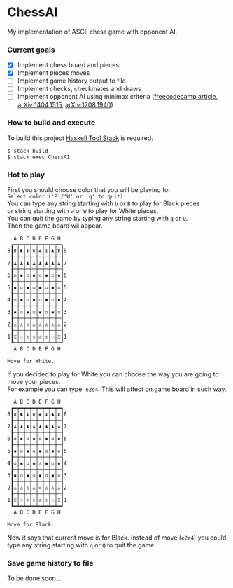 # ChessAI

My implementation of ASCII chess game with opponent AI.

### Current goals
- [x] Implement chess board and pieces
- [X] Implement pieces moves
- [ ] Implement game history output to file
- [ ] Implement checks, checkmates and draws
- [ ] Implement opponent AI using minimax criteria ([freecodecamp article](https://www.freecodecamp.org/news/simple-chess-ai-step-by-step-1d55a9266977/), [arXiv:1404.1515](https://arxiv.org/abs/1404.1515), [arXiv:1208.1940](https://arxiv.org/abs/1208.1940))

### How to build and execute
To build this project [Haskell Tool Stack](https://github.com/commercialhaskell/stack) is required. 
```
$ stack build  
$ stack exec ChessAI
```

### Hot to play
First you should choose color that you will be playing for.  
`Select color ('B'/'W' or 'q' to quit): `  
You can type any string starting with `b` or `B` to play for Black pieces  
or string starting with `w` or `W` to play for White pieces.  
You can quit the game by typing any string starting with `q` or `Q`.  
Then the game board wil appear.  
```
  A B C D E F G H
 ┏━┯━┯━┯━┯━┯━┯━┯━┓
8┃♜│♞│♝│♛│♚│♝│♞│♜┃8
 ┠─┼─┼─┼─┼─┼─┼─┼─┨
7┃♟│♟│♟│♟│♟│♟│♟│♟┃7
 ┠─┼─┼─┼─┼─┼─┼─┼─┨
6┃▫│▪│▫│▪│▫│▪│▫│▪┃6
 ┠─┼─┼─┼─┼─┼─┼─┼─┨
5┃▪│▫│▪│▫│▪│▫│▪│▫┃5
 ┠─┼─┼─┼─┼─┼─┼─┼─┨
4┃▫│▪│▫│▪│▫│▪│▫│▪┃4
 ┠─┼─┼─┼─┼─┼─┼─┼─┨
3┃▪│▫│▪│▫│▪│▫│▪│▫┃3
 ┠─┼─┼─┼─┼─┼─┼─┼─┨
2┃♙│♙│♙│♙│♙│♙│♙│♙┃2
 ┠─┼─┼─┼─┼─┼─┼─┼─┨
1┃♖│♘│♗│♕│♔│♗│♘│♖┃1
 ┗━┷━┷━┷━┷━┷━┷━┷━┛
  A B C D E F G H

Move for White.
```  
If you decided to play for White you can choose the way you are going to move your pieces.  
For example you can type: `e2e4`. This will affect on game board in such way.   
```
  A B C D E F G H
 ┏━┯━┯━┯━┯━┯━┯━┯━┓
8┃♜│♞│♝│♛│♚│♝│♞│♜┃8
 ┠─┼─┼─┼─┼─┼─┼─┼─┨
7┃♟│♟│♟│♟│♟│♟│♟│♟┃7
 ┠─┼─┼─┼─┼─┼─┼─┼─┨
6┃▫│▪│▫│▪│▫│▪│▫│▪┃6
 ┠─┼─┼─┼─┼─┼─┼─┼─┨
5┃▪│▫│▪│▫│▪│▫│▪│▫┃5
 ┠─┼─┼─┼─┼─┼─┼─┼─┨
4┃▫│▪│▫│▪│♙│▪│▫│▪┃4
 ┠─┼─┼─┼─┼─┼─┼─┼─┨
3┃▪│▫│▪│▫│▪│▫│▪│▫┃3
 ┠─┼─┼─┼─┼─┼─┼─┼─┨
2┃♙│♙│♙│♙│▫│♙│♙│♙┃2
 ┠─┼─┼─┼─┼─┼─┼─┼─┨
1┃♖│♘│♗│♕│♔│♗│♘│♖┃1
 ┗━┷━┷━┷━┷━┷━┷━┷━┛
  A B C D E F G H

Move for Black.
```  
Now it says that current move is for Black. Instead of move (`e2e4`) you could type any string starting with `q` or `Q` to quit the game.   

### Save game history to file
To be done soon...
